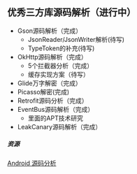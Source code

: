 ## 优秀三方库源码解析（进行中）

* Gson源码解析（完成）
  * JsonReader/JsonWriter解析(待写)
  * TypeToken的补充(待写)
* OkHttp源码解析（完成）
  * 5个拦截器分析（完成）
  * 缓存实现方案（待写）
* Glide万字解密（完成）
* Picasso解密(完成)
* Retrofit源码分析（完成）
* EventBus源码解析（完成）
  * 里面的APT技术研究
* LeakCanary源码解析（完成） 

##### 资源

[Android 源码分析]()